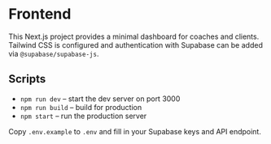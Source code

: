 # Frontend

This Next.js project provides a minimal dashboard for coaches and clients. Tailwind CSS is configured and authentication with Supabase can be added via `@supabase/supabase-js`.

## Scripts

- `npm run dev` – start the dev server on port 3000
- `npm run build` – build for production
- `npm start` – run the production server

Copy `.env.example` to `.env` and fill in your Supabase keys and API endpoint.
